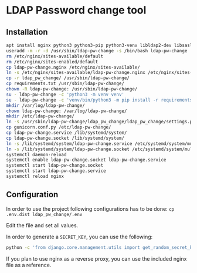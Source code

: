 # LDAP Password change tool

## Installation

```bash
apt install nginx python3 python3-pip python3-venv libldap2-dev libsasl2-dev ldap-utils
useradd -m -r -d /usr/sbin/ldap-pw-change -s /bin/bash ldap-pw-change
rm /etc/nginx/sites-available/default
rm /etc/nginx/sites-enabled/default
cp ldap-pw-change.nginx /etc/nginx/sites-available/
ln -s /etc/nginx/sites-available/ldap-pw-change.nginx /etc/nginx/sites-enabled/
cp -r ldap_pw_change/ /usr/sbin/ldap-pw-change/
cp requirements.txt /usr/sbin/ldap-pw-change/
chown -R ldap-pw-change: /usr/sbin/ldap-pw-change/
su - ldap-pw-change -c 'python3 -m venv venv'
su - ldap-pw-change -c 'venv/bin/python3 -m pip install -r requirements.txt'
mkdir /var/log/ldap-pw-change/
chown ldap-pw-change: /var/log/ldap-pw-change/
mkdir /etc/ldap-pw-change/
ln -s /usr/sbin/ldap-pw-change/ldap_pw_change/ldap_pw_change/settings.py /etc/ldap-pw-change/
cp gunicorn.conf.py /etc/ldap-pw-change/
cp ldap-pw-change.service /lib/systemd/system/
cp ldap-pw-change.socket /lib/systemd/system/
ln -s /lib/systemd/system/ldap-pw-change.service /etc/systemd/system/multi-user.target.wants/
ln -s /lib/systemd/system/ldap-pw-change.socket /etc/systemd/system/multi-user.target.wants/
systemctl daemon-reload
systemctl enable ldap-pw-change.socket ldap-pw-change.service
systemctl start ldap-pw-change.socket
systemctl start ldap-pw-change.service
systemctl reload nginx
```

## Configuration

In order to use the project following configurations has to be done:
`cp .env.dist ldap_pw_change/.env`

Edit the file and set all values.

In order to generate a `SECRET_KEY`, you can use the following:
```bash
python -c 'from django.core.management.utils import get_random_secret_key; print(get_random_secret_key())'
```

If you plan to use nginx as a reverse proxy, you can use the included nginx file as a reference.



